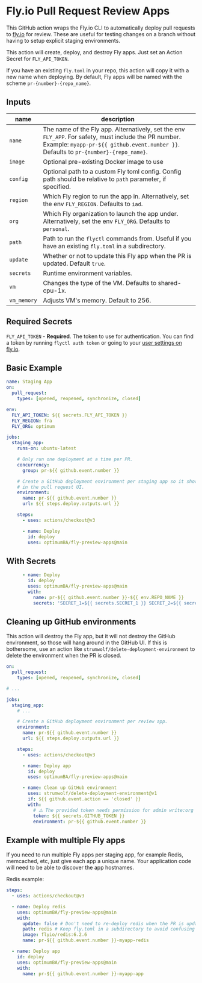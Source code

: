 # Fly.io Pull Request Review Apps

This GitHub action wraps the Fly.io CLI to automatically deploy pull requests to [fly.io](http://fly.io) for review. These are useful for testing changes on a branch without having to setup explicit staging environments.

This action will create, deploy, and destroy Fly apps. Just set an Action Secret for `FLY_API_TOKEN`.

If you have an existing `fly.toml` in your repo, this action will copy it with a new name when deploying. By default, Fly apps will be named with the scheme `pr-{number}-{repo_name}`.

## Inputs

| name        | description                                                                                                                                                                                   |
| ----------- | --------------------------------------------------------------------------------------------------------------------------------------------------------------------------------------------- |
| `name`      | The name of the Fly app. Alternatively, set the env `FLY_APP`. For safety, must include the PR number. Example: `myapp-pr-${{ github.event.number }}`. Defaults to `pr-{number}-{repo_name}`. |
| `image`     | Optional pre-existing Docker image to use                                                                                                                                                     |
| `config`    | Optional path to a custom Fly toml config. Config path should be relative to `path` parameter, if specified.                                                                                  |
| `region`    | Which Fly region to run the app in. Alternatively, set the env `FLY_REGION`. Defaults to `iad`.                                                                                               |
| `org`       | Which Fly organization to launch the app under. Alternatively, set the env `FLY_ORG`. Defaults to `personal`.                                                                                 |
| `path`      | Path to run the `flyctl` commands from. Useful if you have an existing `fly.toml` in a subdirectory.                                                                                          |
| `update`    | Whether or not to update this Fly app when the PR is updated. Default `true`.                                                                                                                 |
| `secrets`   | Runtime environment variables.                                                                                                                                                                |
| `vm`        | Changes the type of the VM. Defaults to shared-cpu-1x.                                                                                                                                        |
| `vm_memory` | Adjusts VM's memory. Default to 256.                                                                                                                                                          |

## Required Secrets

`FLY_API_TOKEN` - **Required**. The token to use for authentication. You can find a token by running `flyctl auth token` or going to your [user settings on fly.io](https://fly.io/user/personal_access_tokens).

## Basic Example

```yaml
name: Staging App
on:
  pull_request:
    types: [opened, reopened, synchronize, closed]

env:
  FLY_API_TOKEN: ${{ secrets.FLY_API_TOKEN }}
  FLY_REGION: fra
  FLY_ORG: optimum

jobs:
  staging_app:
    runs-on: ubuntu-latest

    # Only run one deployment at a time per PR.
    concurrency:
      group: pr-${{ github.event.number }}

    # Create a GitHub deployment environment per staging app so it shows up
    # in the pull request UI.
    environment:
      name: pr-${{ github.event.number }}
      url: ${{ steps.deploy.outputs.url }}

    steps:
      - uses: actions/checkout@v3

      - name: Deploy
        id: deploy
        uses: optimumBA/fly-preview-apps@main
```

## With Secrets

```YAML
      - name: Deploy
        id: deploy
        uses: optimumBA/fly-preview-apps@main
        with:
          name: pr-${{ github.event.number }}-${{ env.REPO_NAME }}
          secrets: 'SECRET_1=${{ secrets.SECRET_1 }} SECRET_2=${{ secrets.SECRET_2 }}'
```

## Cleaning up GitHub environments

This action will destroy the Fly app, but it will not destroy the GitHub environment, so those will hang around in the GitHub UI. If this is bothersome, use an action like `strumwolf/delete-deployment-environment` to delete the environment when the PR is closed.

```yaml
on:
  pull_request:
    types: [opened, reopened, synchronize, closed]

# ...

jobs:
  staging_app:
    # ...

    # Create a GitHub deployment environment per review app.
    environment:
      name: pr-${{ github.event.number }}
      url: ${{ steps.deploy.outputs.url }}

    steps:
      - uses: actions/checkout@v3

      - name: Deploy app
        id: deploy
        uses: optimumBA/fly-preview-apps@main

      - name: Clean up GitHub environment
        uses: strumwolf/delete-deployment-environment@v1
        if: ${{ github.event.action == 'closed' }}
        with:
          # ⚠️ The provided token needs permission for admin write:org
          token: ${{ secrets.GITHUB_TOKEN }}
          environment: pr-${{ github.event.number }}
```

## Example with multiple Fly apps

If you need to run multiple Fly apps per staging app, for example Redis, memcached, etc, just give each app a unique name. Your application code will need to be able to discover the app hostnames.

Redis example:

```yaml
steps:
  - uses: actions/checkout@v3

  - name: Deploy redis
    uses: optimumBA/fly-preview-apps@main
    with:
      update: false # Don't need to re-deploy redis when the PR is updated
      path: redis # Keep fly.toml in a subdirectory to avoid confusing flyctl
      image: flyio/redis:6.2.6
      name: pr-${{ github.event.number }}-myapp-redis

  - name: Deploy app
    id: deploy
    uses: optimumBA/fly-preview-apps@main
    with:
      name: pr-${{ github.event.number }}-myapp-app
```
